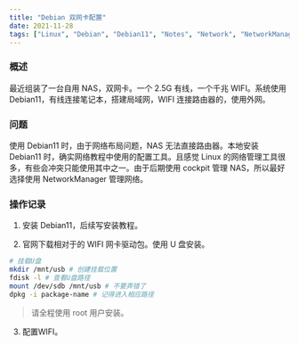 ```yaml
---
title: "Debian 双网卡配置"
date: 2021-11-28
tags: ["Linux", "Debian", "Debian11", "Notes", "Network", "NetworkManager"]
---
```


### 概述

最近组装了一台自用 NAS，双网卡。一个 2.5G 有线，一个千兆 WIFI。系统使用 Debian11，有线连接笔记本，搭建局域网，WIFI 连接路由器的，使用外网。

### 问题

使用 Debian11 时，由于网络布局问题，NAS 无法直接路由器。本地安装 Debian11 时，确实网络教程中使用的配置工具。且感觉 Linux 的网络管理工具很多，有些会冲突只能使用其中之一。由于后期使用 cockpit 管理 NAS，所以最好选择使用 NetworkManager 管理网络。

### 操作记录

1. 安装 Debian11，后续写安装教程。

2. 官网下载相对于的 WIFI 网卡驱动包。使用 U 盘安装。

```bash
# 挂载U盘
mkdir /mnt/usb # 创建挂载位置
fdisk -l # 查看U盘路径
mount /dev/sdb /mnt/usb # 不要弄错了
dpkg -i package-name # 记得进入相应路径
```

> 请全程使用 root 用户安装。

3. 配置WIFI。


